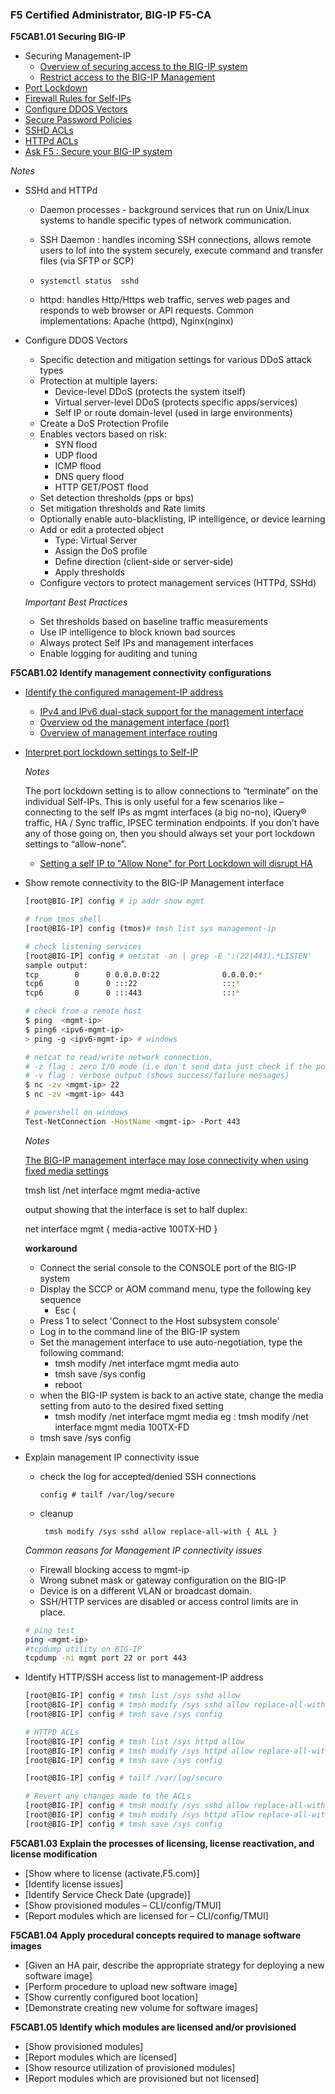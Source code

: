 ### F5 Certified Administrator, BIG-IP F5-CA


**F5CAB1.01 Securing BIG-IP**
* Securing Management-IP
    - [Overview of securing access to the BIG-IP system](https://my.f5.com/manage/s/article/K13092)
    - [Restrict access to the BIG-IP Management](https://my.f5.com/manage/s/article/K17333)
* [Port Lockdown](https://my.f5.com/manage/s/article/K17333)
* [Firewall Rules  for Self-IPs](https://my.f5.com/manage/s/article/K94615110)
* [Configure DDOS Vectors](https://my.f5.com/manage/s/article/K41305885) 
* [Secure Password Policies](https://my.f5.com/manage/s/article/K15497) 
* [SSHD ACLs](https://my.f5.com/manage/s/article/K5380)
* [HTTPd ACLs]()
* [Ask F5 : Secure your BIG-IP system](https://www.youtube.com/playlist?list=PLDhImkjf0UJzs0EsVLOccp-xBaWYRdTJ2)

*Notes*
* SSHd and HTTPd
    - Daemon processes - background services that run on Unix/Linux systems to handle specific types of network communication. 
    - SSH Daemon : handles incoming SSH connections, allows remote users to lof into the system securely, execute command and transfer files (via SFTP or SCP)
    - `systemctl status  sshd`

    - httpd: handles Http/Https web traffic, serves web pages and responds to web browser or API requests. Common implementations: Apache (httpd), Nginx(nginx)


* Configure DDOS Vectors
    - Specific detection and mitigation settings for various DDoS attack types 
    - Protection at multiple layers:
        - Device-level DDoS (protects the system itself)
        - Virtual server-level DDoS (protects specific apps/services)
        - Self IP or route domain-level (used in large environments)
    - Create a DoS Protection Profile 
    - Enables vectors based on risk:
        - SYN flood
        - UDP flood
        - ICMP flood
        - DNS query flood
        - HTTP GET/POST flood
    - Set detection thresholds (pps or bps)
    - Set mitigation thresholds and Rate limits 
    - Optionally enable auto-blacklisting, IP intelligence, or device learning 
    - Add or edit a protected object 
        - Type: Virtual Server 
        - Assign the DoS profile 
        - Define direction (client-side or server-side)
        - Apply thresholds 
    - Configure vectors to protect management services (HTTPd, SSHd)

    *Important Best Practices*
    - Set thresholds based on baseline traffic measurements 
    - Use IP intelligence to block known bad sources 
    - Always protect Self IPs and management interfaces 
    - Enable logging for auditing and tuning

**F5CAB1.02 Identify management connectivity configurations**
* [Identify the configured management-IP address](https://my.f5.com/manage/s/article/K15040)
    - [IPv4 and IPv6 dual-stack support for the management interface](https://my.f5.com/manage/s/article/K12430)
    - [Overview od the management interface (port)](https://my.f5.com/manage/s/article/K7312)
    - [Overview of management interface routing](https://my.f5.com/manage/s/article/K13284)
* [Interpret port lockdown settings to Self-IP](https://my.f5.com/manage/s/article/K000141066)
     
    *Notes*

    The port lockdown setting is to allow connections to “terminate” on the individual Self-IPs. This is only useful for a few scenarios like – connecting to the self IPs as mgmt interfaces (a big no-no), iQuery® traffic, HA / Sync traffic, IPSEC termination endpoints. If you don’t have any of those going on, then you should always set your port lockdown settings to “allow-none”.
    
    - [Setting a self IP to "Allow None" for Port Lockdown will disrupt HA](https://my.f5.com/manage/s/article/K14666670)

* Show remote connectivity to the BIG-IP Management interface
    
    ```bash
    [root@BIG-IP] config # ip addr show mgmt 

    # from tmos shell 
    [root@BIG-IP] config (tmos)# tmsh list sys management-ip

    # check listening services 
    [root@BIG-IP] config # netstat -an | grep -E ':(22|443).*LISTEN'
    sample output:
    tcp        0      0 0.0.0.0:22              0.0.0.0:*               LISTEN     
    tcp6       0      0 :::22                   :::*                    LISTEN     
    tcp6       0      0 :::443                  :::*                    LISTEN 

    # check from a remote host 
    $ ping  <mgmt-ip>
    $ ping6 <ipv6-mgmt-ip>
    > ping -g <ipv6-mgmt-ip> # windows

    # netcat to read/write network connection, 
    # -z flag : zero I/O mode (i.e don't send data just check if the port is open)
    # -v flag : verbose output (shows success/failure messages)
    $ nc -zv <mgmt-ip> 22
    $ nc -zv <mgmt-ip> 443
    
    # powershell on windows 
    Test-NetConnection -HostName <mgmt-ip> -Port 443
    ```

    *Notes*
    
    [The BIG-IP management interface may lose connectivity when using fixed media settings](https://my.f5.com/manage/s/article/K14579)

    tmsh list /net interface mgmt media-active 

    output showing that the interface is set to half duplex:

    net interface mgmt { 
        media-active 100TX-HD
    }

    **workaround**

    - Connect the serial console to the CONSOLE port of the BIG-IP system 
    - Display the SCCP or AOM command menu, type the following key sequence
        - Esc ( 
    - Press 1 to select 'Connect to the Host subsystem console'
    - Log in to the command line of the BIG-IP system 
    - Set the management interface to use auto-negotiation, type the following command:
        - tmsh modify /net interface mgmt media auto 
        - tmsh save /sys config 
        - reboot 
    - when the BIG-IP system is back to an active state, change the media setting from auto to the desired fixed setting 
        - tmsh modify /net interface mgmt media <Desired-Fixed-Media-Setting>
        eg : tmsh modify /net interface mgmt media 100TX-FD
    - tmsh save /sys config 

* Explain management IP connectivity issue
    - check the log for accepted/denied SSH connections 

        `config # tailf /var/log/secure`

    - cleanup 

        ` tmsh modify /sys sshd allow replace-all-with { ALL }`

    *Common reasons for Management IP connectivity issues*
    - Firewall blocking access to mgmt-ip
    - Wrong subnet mask or gateway configuration on the BIG-IP
    - Device is on a different VLAN or broadcast domain.
    - SSH/HTTP services are disabled or access control limits are in place.

    ```bash 
    # ping test 
    ping <mgmt-ip>
    #tcpdump utility on BIG-IP
    tcpdump -ni mgmt port 22 or port 443
    ```

* Identify HTTP/SSH access list to management-IP address
    ```bash
    [root@BIG-IP] config # tmsh list /sys sshd allow 
    [root@BIG-IP] config # tmsh modify /sys sshd allow replace-all-with { 10.1.1.1/32 }
    [root@BIG-IP] config # tmsh save /sys config 

    # HTTPD ACLs
    [root@BIG-IP] config # tmsh list /sys httpd allow 
    [root@BIG-IP] config # tmsh modify /sys httpd allow replace-all-with { 10.1.1.1/32 }
    [root@BIG-IP] config # tmsh save /sys config 

    [root@BIG-IP] config # tailf /var/log/secure 

    # Revert any changes made to the ACLs
    [root@BIG-IP] config # tmsh modify /sys sshd allow replace-all-with { ALL }
    [root@BIG-IP] config # tmsh modify /sys httpd allow replace-all-with { ALL }
    [root@BIG-IP] config # tmsh save /sys config 
    ```


**F5CAB1.03 Explain the processes of licensing, license reactivation, and license modification**
* [Show where to license (activate.F5.com)]
* [Identify license issues]
* [Identify Service Check Date (upgrade)]
* [Show provisioned modules – CLI/config/TMUI]
* [Report modules which are licensed for – CLI/config/TMUI]

**F5CAB1.04 Apply procedural concepts required to manage software images**
* [Given an HA pair, describe the appropriate strategy for deploying a new software image]
* [Perform procedure to upload new software image]
* [Show currently configured boot location]
* [Demonstrate creating new volume for software images]


**F5CAB1.05 Identify which modules are licensed and/or provisioned**
* [Show provisioned modules]
* [Report modules which are licensed]
* [Show resource utilization of provisioned modules]
* [Report modules which are provisioned but not licensed]
